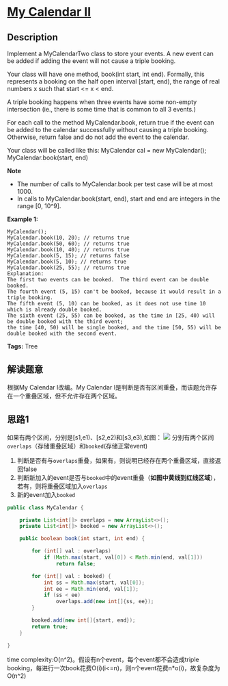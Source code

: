 # [My Calendar II][title]

## Description

Implement a MyCalendarTwo class to store your events. A new event can be added if adding the event will not cause a triple booking.

Your class will have one method, book(int start, int end). Formally, this represents a booking on the half open interval [start, end), the range of real numbers x such that start <= x < end.

A triple booking happens when three events have some non-empty intersection (ie., there is some time that is common to all 3 events.)

For each call to the method MyCalendar.book, return true if the event can be added to the calendar successfully without causing a triple booking. Otherwise, return false and do not add the event to the calendar.

Your class will be called like this: MyCalendar cal = new MyCalendar(); MyCalendar.book(start, end)

**Note**
- The number of calls to MyCalendar.book per test case will be at most 1000.
- In calls to MyCalendar.book(start, end), start and end are integers in the range [0, 10^9].

**Example 1:**

```
MyCalendar();
MyCalendar.book(10, 20); // returns true
MyCalendar.book(50, 60); // returns true
MyCalendar.book(10, 40); // returns true
MyCalendar.book(5, 15); // returns false
MyCalendar.book(5, 10); // returns true
MyCalendar.book(25, 55); // returns true
Explanation: 
The first two events can be booked.  The third event can be double booked.
The fourth event (5, 15) can't be booked, because it would result in a triple booking.
The fifth event (5, 10) can be booked, as it does not use time 10 which is already double booked.
The sixth event (25, 55) can be booked, as the time in [25, 40) will be double booked with the third event;
the time [40, 50) will be single booked, and the time [50, 55) will be double booked with the second event.
```

**Tags:** Tree

## 解读题意
根据My Calendar I改编。My Calendar I是判断是否有区间重叠，而该题允许存在一个重叠区域，但不允许存在两个区域。

## 思路1 
如果有两个区间，分别是[s1,e1)、[s2,e2)和[s3,e3),如图：
![](https://i.imgur.com/QwLv79O.png)
分别有两个区间`overlaps`（存储重叠区域）和`booked`(存储正常event)
1. 判断是否有与`overlaps`重叠，如果有，则说明已经存在两个重叠区域，直接返回false
2. 判断新加入的event是否与`booked`中的event重叠（**如图中黄线到红线区域**），若有，则将重叠区域加入`overlaps`
3. 新的event加入`booked`

```java
public class MyCalendar {

    private List<int[]> overlaps = new ArrayList<>();
    private List<int[]> booked = new ArrayList<>();

    public boolean book(int start, int end) {

        for (int[] val : overlaps)
            if (Math.max(start, val[0]) < Math.min(end, val[1]))
                return false;

        for (int[] val : booked) {
            int ss = Math.max(start, val[0]);
            int ee = Math.min(end, val[1]);
            if (ss < ee)
                overlaps.add(new int[]{ss, ee});
        }

        booked.add(new int[]{start, end});
        return true;
    }

}
```
time complexity:O(n^2)。假设有n个event，每个event都不会造成triple booking，每进行一次book花费O(i)(i<=n)，则n个event花费n*o(i)，故复杂度为O(n^2)


[title]: https://leetcode.com/problems/my-calendar-ii/description/